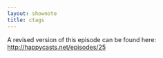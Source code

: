 ```yaml
---
layout: shownote
title: ctags
---
```


A revised version of this episode can be found here:
http://happycasts.net/episodes/25
